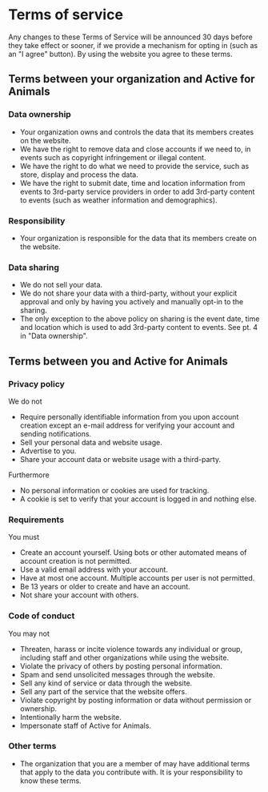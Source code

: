 # Terms of service

Any changes to these Terms of Service will be announced 30 days before they
take effect or sooner, if we provide a mechanism for opting in (such as an
"I agree" button).
By using the website you agree to these terms.

## Terms between your organization and Active for Animals

### Data ownership
- Your organization owns and controls the data that its members creates on the
website.
- We have the right to remove data and close accounts if we need to, in events
such as copyright infringement or illegal content.
- We have the right to do what we need to provide the service, such as store,
display and process the data.
- We have the right to submit date, time and location information from events
to 3rd-party service providers in order to add 3rd-party content to events
(such as weather information and demographics).

### Responsibility
- Your organization is responsible for the data that its members create on
the website.

### Data sharing
- We do not sell your data.
- We do not share your data with a third-party, without your
explicit approval and only by having you actively and manually opt-in to the
sharing.
- The only exception to the above policy on sharing is the event date, time and
location which is used to add 3rd-party content to events. See pt. 4 in "Data
ownership".

## Terms between you and Active for Animals

### Privacy policy
We do not
- Require personally identifiable information from you upon account creation
except an e-mail address for verifying your account and sending notifications.
- Sell your personal data and website usage.
- Advertise to you.
- Share your account data or website usage with a third-party.

Furthermore
- No personal information or cookies are used for tracking.
- A cookie is set to verify that your account is logged in and nothing else.

### Requirements
You must
- Create an account yourself. Using bots or other automated means of account
creation is not permitted.
- Use a valid email address with your account.
- Have at most one account. Multiple accounts per user is not permitted.
- Be 13 years or older to create and have an account.
- Not share your account with others.

### Code of conduct
You may not
- Threaten, harass or incite violence towards any individual or group,
including staff and other organizations while using the website.
- Violate the privacy of others by posting personal information.
- Spam and send unsolicited messages through the website.
- Sell any kind of service or data through the website.
- Sell any part of the service that the website offers.
- Violate copyright by posting information or data without permission or
ownership.
- Intentionally harm the website.
- Impersonate staff of Active for Animals.

### Other terms
- The organization that you are a member of may have additional terms that
apply to the data you contribute with. It is your responsibility to know
these terms.
